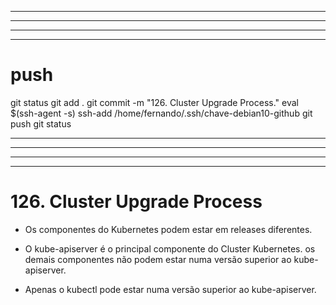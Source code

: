 



------------------------------------------------------------------------------------------------------------------------------------------------------
------------------------------------------------------------------------------------------------------------------------------------------------------
------------------------------------------------------------------------------------------------------------------------------------------------------
------------------------------------------------------------------------------------------------------------------------------------------------------
# push

git status
git add .
git commit -m "126. Cluster Upgrade Process."
eval $(ssh-agent -s)
ssh-add /home/fernando/.ssh/chave-debian10-github
git push
git status



------------------------------------------------------------------------------------------------------------------------------------------------------
------------------------------------------------------------------------------------------------------------------------------------------------------
------------------------------------------------------------------------------------------------------------------------------------------------------
------------------------------------------------------------------------------------------------------------------------------------------------------
# 126. Cluster Upgrade Process


- Os componentes do Kubernetes podem estar em releases diferentes.

- O kube-apiserver é o principal componente do Cluster Kubernetes.
os demais componentes não podem estar numa versão superior ao  kube-apiserver.

- Apenas o kubectl pode estar numa versão superior ao kube-apiserver.